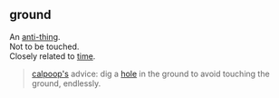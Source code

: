 ## ground

An [anti-thing](anti_thing.md).  
Not to be touched.  
Closely related to [time](time.md).

> [calpoop's](index.md) advice: dig a [hole](hole.md) in the ground to avoid touching the ground, endlessly.  
